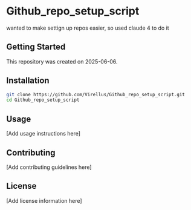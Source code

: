 # Github_repo_setup_script

wanted to make settign up repos easier, so used claude 4 to do it

## Getting Started

This repository was created on 2025-06-06.

## Installation

```bash
git clone https://github.com/Virellus/Github_repo_setup_script.git
cd Github_repo_setup_script
```

## Usage

[Add usage instructions here]

## Contributing

[Add contributing guidelines here]

## License

[Add license information here]
